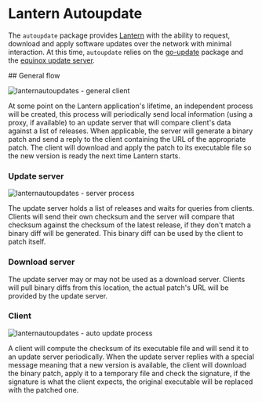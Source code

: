 # Lantern Autoupdate

The `autoupdate` package provides [Lantern][1] with the ability to request,
download and apply software updates over the network with minimal interaction.
At this time, `autoupdate` relies on the [go-update][2] package and the
[equinox update server][3].

## General flow

![lanternautoupdates - general client](https://cloud.githubusercontent.com/assets/385670/6096628/a4b53b78-af61-11e4-829a-f3be4a011846.png)

At some point on the Lantern application's lifetime, an independent process
will be created, this process will periodically send local information (using a
proxy, if available) to an update server that will compare client's data
against a list of releases. When applicable, the server will generate a binary
patch and send a reply to the client containing the URL of the appropriate
patch. The client will download and apply the patch to its executable file so
the new version is ready the next time Lantern starts.

### Update server

![lanternautoupdates - server process](https://cloud.githubusercontent.com/assets/385670/6096630/a85e20e6-af61-11e4-85e0-03e2f0740057.png)

The update server holds a list of releases and waits for queries from clients.
Clients will send their own checksum and the server will compare that checksum
against the checksum of the latest release, if they don't match a binary diff
will be generated. This binary diff can be used by the client to patch itself.

### Download server

The update server may or may not be used as a download server. Clients will
pull binary diffs from this location, the actual patch's URL will be provided
by the update server.

### Client

![lanternautoupdates - auto update process](https://cloud.githubusercontent.com/assets/385670/6096629/a6ede304-af61-11e4-940c-c56a4c28b3d5.png)

A client will compute the checksum of its executable file and will send it to
an update server periodically. When the update server replies with a special
message meaning that a new version is available, the client will download the
binary patch, apply it to a temporary file and check the signature, if the
signature is what the client expects, the original executable will be replaced
with the patched one.

[1]: https://getlantern.org/
[2]: https://github.com/inconshreveable/go-update
[3]: https://equinox.io/
